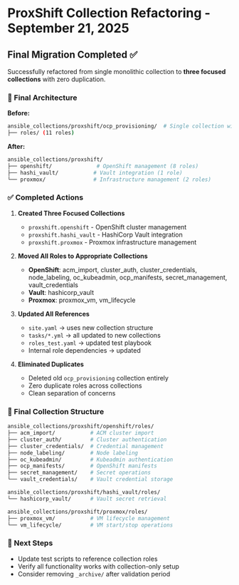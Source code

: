 # ProxShift Collection Refactoring - September 21, 2025

## Final Migration Completed ✅

Successfully refactored from single monolithic collection to **three focused collections** with zero duplication.

### 🎯 Final Architecture

**Before:**
```bash
ansible_collections/proxshift/ocp_provisioning/  # Single collection with mixed concerns
├── roles/ (11 roles)
```

**After:**
```bash
ansible_collections/proxshift/
├── openshift/              # OpenShift management (8 roles)
├── hashi_vault/           # Vault integration (1 role)  
└── proxmox/               # Infrastructure management (2 roles)
```

### ✅ Completed Actions

1. **Created Three Focused Collections**
   - `proxshift.openshift` - OpenShift cluster management
   - `proxshift.hashi_vault` - HashiCorp Vault integration
   - `proxshift.proxmox` - Proxmox infrastructure management

2. **Moved All Roles to Appropriate Collections**
   - **OpenShift**: acm_import, cluster_auth, cluster_credentials, node_labeling, oc_kubeadmin, ocp_manifests, secret_management, vault_credentials
   - **Vault**: hashicorp_vault
   - **Proxmox**: proxmox_vm, vm_lifecycle

3. **Updated All References**
   - `site.yaml` → uses new collection structure
   - `tasks/*.yml` → all updated to new collections
   - `roles_test.yaml` → updated test playbook
   - Internal role dependencies → updated

4. **Eliminated Duplicates**
   - Deleted old `ocp_provisioning` collection entirely
   - Zero duplicate roles across collections
   - Clean separation of concerns

### 📂 Final Collection Structure

```bash
ansible_collections/proxshift/openshift/roles/
├── acm_import/           # ACM cluster import
├── cluster_auth/         # Cluster authentication  
├── cluster_credentials/  # Credential management
├── node_labeling/        # Node labeling
├── oc_kubeadmin/         # Kubeadmin authentication
├── ocp_manifests/        # OpenShift manifests
├── secret_management/    # Secret operations
└── vault_credentials/    # Vault credential storage

ansible_collections/proxshift/hashi_vault/roles/
└── hashicorp_vault/      # Vault secret retrieval

ansible_collections/proxshift/proxmox/roles/
├── proxmox_vm/           # VM lifecycle management
└── vm_lifecycle/         # VM start/stop operations
```

### 🔗 Next Steps

- Update test scripts to reference collection roles
- Verify all functionality works with collection-only setup
- Consider removing `_archive/` after validation period
